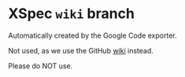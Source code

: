 # XSpec `wiki` branch

Automatically created by the Google Code exporter.

Not used, as we use the GitHub [wiki](http://github.com/expath/xspec/wiki) instead.

Please do NOT use.
